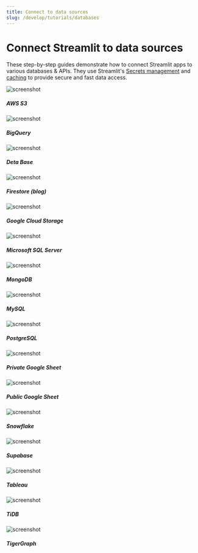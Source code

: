 ```yaml
---
title: Connect to data sources
slug: /develop/tutorials/databases
---
```


# Connect Streamlit to data sources

These step-by-step guides demonstrate how to connect Streamlit apps to various databases & APIs.
They use Streamlit's [Secrets management](/deploy/streamlit-community-cloud/deploy-your-app/secrets-management) and
[caching](/develop/concepts/logical-design/caching) to provide secure and fast data access.

<DataSourcesContainer>
<DataSourcesCard href="/develop/tutorials/databases/aws-s3">

<Image pure alt="screenshot" src="/images/databases/s3.png" />

<h5>AWS S3</h5>

</DataSourcesCard>

<DataSourcesCard href="/develop/tutorials/databases/bigquery">

<Image pure alt="screenshot" src="/images/databases/bigquery.png" />

<h5>BigQuery</h5>

</DataSourcesCard>

<DataSourcesCard href="/develop/tutorials/databases/deta-base">

<Image pure alt="screenshot" src="/images/databases/deta-base.png" />

<h5>Deta Base</h5>

</DataSourcesCard>

<DataSourcesCard href="https://blog.streamlit.io/streamlit-firestore/">

<Image pure alt="screenshot" src="/images/databases/firestore.png" />

<h5>Firestore (blog)</h5>

</DataSourcesCard>

<DataSourcesCard href="/develop/tutorials/databases/gcs">

<Image pure alt="screenshot" src="/images/databases/gcs.png" />

<h5>Google Cloud Storage</h5>

</DataSourcesCard>

<DataSourcesCard href="/develop/tutorials/databases/mssql">

<Image pure alt="screenshot" src="/images/databases/mssql.png" />

<h5>Microsoft SQL Server</h5>

</DataSourcesCard>

<DataSourcesCard href="/develop/tutorials/databases/mongodb">

<Image pure alt="screenshot" src="/images/databases/mongodb.png" />

<h5>MongoDB</h5>

</DataSourcesCard>

<DataSourcesCard href="/develop/tutorials/databases/mysql">

<Image pure alt="screenshot" src="/images/databases/mysql.png" />

<h5>MySQL</h5>

</DataSourcesCard>

<DataSourcesCard href="/develop/tutorials/databases/postgresql">

<Image pure alt="screenshot" src="/images/databases/postgresql.png" />

<h5>PostgreSQL</h5>

</DataSourcesCard>

<DataSourcesCard href="/develop/tutorials/databases/private-gsheet">

<Image pure alt="screenshot" src="/images/databases/gsheet.png" />

<h5>Private Google Sheet</h5>

</DataSourcesCard>

<DataSourcesCard href="/develop/tutorials/databases/public-gsheet">

<Image pure alt="screenshot" src="/images/databases/gsheet.png" />

<h5>Public Google Sheet</h5>

</DataSourcesCard>

<DataSourcesCard href="/develop/tutorials/databases/snowflake">

<Image pure alt="screenshot" src="/images/databases/snowflake.png" />

<h5>Snowflake</h5>

</DataSourcesCard>

<DataSourcesCard href="/develop/tutorials/databases/supabase">

<Image pure alt="screenshot" src="/images/databases/supabase.png" />

<h5>Supabase</h5>

</DataSourcesCard>

<DataSourcesCard href="/develop/tutorials/databases/tableau">

<Image pure alt="screenshot" src="/images/databases/tableau.png" />

<h5>Tableau</h5>

</DataSourcesCard>

<DataSourcesCard href="/develop/tutorials/databases/tidb">

<Image pure alt="screenshot" src="/images/databases/tidb.png" />

<h5>TiDB</h5>

</DataSourcesCard>

<DataSourcesCard href="/develop/tutorials/databases/tigergraph">

<Image pure alt="screenshot" src="/images/databases/tigergraph.png" />

<h5>TigerGraph</h5>

</DataSourcesCard>
</DataSourcesContainer>
